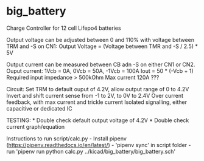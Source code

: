 # big_battery
Charge Controller for 12 cell Lifepo4 batteries

Output voltage can be adjusted between 0 and 110% with voltage between TRM and -S on CN1:
Output Voltage = (Voltage between TMR and -S / 2.5) * 5V

Output current can be measured between CB adn -S on either CN1 or CN2.
Ouput current: 1Vcb = 0A, 0Vcb = 50A, -1Vcb = 100A
	Iout = 50 * (-Vcb + 1)
Required input impedance > 500kOhm
Max current 120A ???

Circuit:
	Set TRM to default ouput of 4.2V, allow output range of 0 to 4.2V
	Invert and shift current sense from -1 to 2V, to 0V to 2.4V
	Over current feedback, with max current and trickle current
	Isolated signalling, either capacitive or dedicated IC
	

TESTING:
	* Double check default output voltage of 4.2V
	* Double check current graph/equation
	


Instructions to run script/calc.py
	- Install pipenv (https://pipenv.readthedocs.io/en/latest/)
	- 'pipenv sync' in script folder
	- run 'pipenv run python calc.py ../kicad/big_battery/big_battery.sch'
	